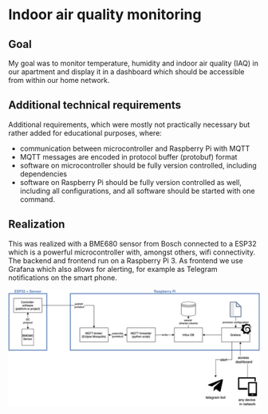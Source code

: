 # Indoor air quality monitoring

## Goal
My goal was to monitor temperature, humidity and indoor air quality (IAQ) in our apartment and display it in a dashboard which should be accessible from within our home network.

## Additional technical requirements
Additional requirements, which were mostly not practically necessary but rather added for educational purposes, where:
* communication between microcontroller and Raspberry Pi with MQTT
* MQTT messages are encoded in protocol buffer (protobuf) format
* software on microcontroller should be fully version controlled, including dependencies
* software on Raspberry Pi should be fully version controlled as well, including all configurations, and all software should be started with one command.

## Realization
This was realized with a BME680 sensor from Bosch connected to a ESP32 which is a powerful microcontroller with, amongst others, wifi connectivity. The backend and frontend run on a Raspberry Pi 3. As frontend we use Grafana which also allows for alerting, for example as Telegram notifications on the smart phone.

![image missing](./images/schematics.png "Logo Title Text 1")
